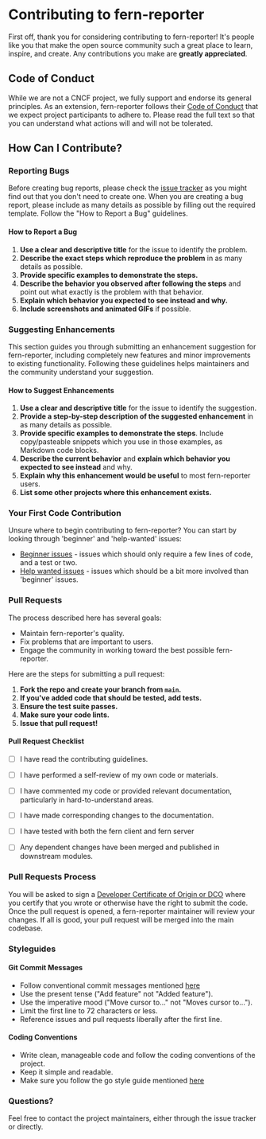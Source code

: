 # Contributing to fern-reporter

First off, thank you for considering contributing to fern-reporter! It's people like you that make the open source community such a great place to learn, inspire, and create. Any contributions you make are **greatly appreciated**.

## Code of Conduct

While we are not a CNCF project, we fully support and endorse its general principles. As an extension, fern-reporter follows their [Code of Conduct](https://github.com/cncf/foundation/blob/main/code-of-conduct.md) that we expect project participants to adhere to. Please read the full text so that you can understand what actions will and will not be tolerated.

## How Can I Contribute?

### Reporting Bugs

Before creating bug reports, please check the [issue tracker](https://github.com/guidewire/fern-reporter/issues) as you might find out that you don't need to create one. When you are creating a bug report, please include as many details as possible by filling out the required template. Follow the "How to Report a Bug" guidelines.

#### How to Report a Bug

1. **Use a clear and descriptive title** for the issue to identify the problem.
2. **Describe the exact steps which reproduce the problem** in as many details as possible.
3. **Provide specific examples to demonstrate the steps.**
4. **Describe the behavior you observed after following the steps** and point out what exactly is the problem with that behavior.
5. **Explain which behavior you expected to see instead and why.**
6. **Include screenshots and animated GIFs** if possible.

### Suggesting Enhancements

This section guides you through submitting an enhancement suggestion for fern-reporter, including completely new features and minor improvements to existing functionality. Following these guidelines helps maintainers and the community understand your suggestion.

#### How to Suggest Enhancements

1. **Use a clear and descriptive title** for the issue to identify the suggestion.
2. **Provide a step-by-step description of the suggested enhancement** in as many details as possible.
3. **Provide specific examples to demonstrate the steps**. Include copy/pasteable snippets which you use in those examples, as Markdown code blocks.
4. **Describe the current behavior** and **explain which behavior you expected to see instead** and why.
5. **Explain why this enhancement would be useful** to most fern-reporter users.
6. **List some other projects where this enhancement exists.**

### Your First Code Contribution

Unsure where to begin contributing to fern-reporter? You can start by looking through 'beginner' and 'help-wanted' issues:

* [Beginner issues](https://github.com/guidewire/fern-reporter/labels/good%20first%20issue) - issues which should only require a few lines of code, and a test or two.
* [Help wanted issues](https://github.com/guidewire/fern-reporter/labels/help%20wanted) - issues which should be a bit more involved than 'beginner' issues.

### Pull Requests

The process described here has several goals:

- Maintain fern-reporter's quality.
- Fix problems that are important to users.
- Engage the community in working toward the best possible fern-reporter.

Here are the steps for submitting a pull request:

1. **Fork the repo and create your branch from `main`.**
2. **If you've added code that should be tested, add tests.**
3. **Ensure the test suite passes.**
4. **Make sure your code lints.**
5. **Issue that pull request!**

#### Pull Request Checklist

- [ ] I have read the contributing guidelines.
- [ ] I have performed a self-review of my own code or materials.
- [ ] I have commented my code or provided relevant documentation, particularly in hard-to-understand areas.
- [ ] I have made corresponding changes to the documentation.
- [ ] I have tested with both the fern client and fern server
- [ ] Any dependent changes have been merged and published in downstream modules.


### Pull Requests Process

You will be asked to sign a [Developer Certificate of Origin or DCO](https://www.secondstate.io/articles/dco/) where you certify that you wrote or otherwise have the right to submit the code.
Once the pull request is opened, a fern-reporter maintainer will review your changes.
If all is good, your pull request will be merged into the main codebase.

### Styleguides

#### Git Commit Messages
- Follow conventional commit messages mentioned [here](https://www.conventionalcommits.org/en/v1.0.0/#specification)
- Use the present tense ("Add feature" not "Added feature").
- Use the imperative mood ("Move cursor to..." not "Moves cursor to...").
- Limit the first line to 72 characters or less.
- Reference issues and pull requests liberally after the first line.

#### Coding Conventions

- Write clean, manageable code and follow the coding conventions of the project.
- Keep it simple and readable.
- Make sure you follow the go style guide mentioned [here](https://google.github.io/styleguide/go/)

### Questions?

Feel free to contact the project maintainers, either through the issue tracker or directly.


